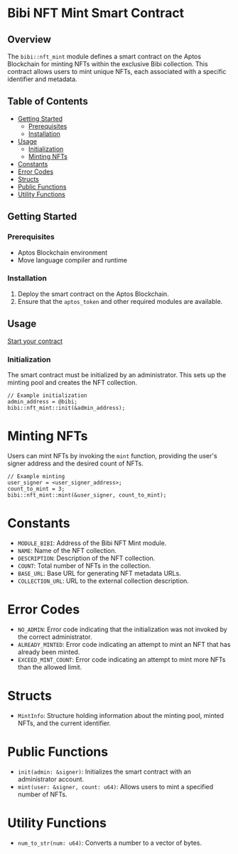 # Bibi NFT Mint Smart Contract

## Overview

The `bibi::nft_mint` module defines a smart contract on the Aptos Blockchain for minting NFTs within the exclusive Bibi collection. This contract allows users to mint unique NFTs, each associated with a specific identifier and metadata.

## Table of Contents

- [Getting Started](#getting-started)
  - [Prerequisites](#prerequisites)
  - [Installation](#installation)
- [Usage](#usage)
  - [Initialization](#initialization)
  - [Minting NFTs](#minting-nfts)
- [Constants](#constants)
- [Error Codes](#error-codes)
- [Structs](#structs)
- [Public Functions](#public-functions)
- [Utility Functions](#utility-functions)

## Getting Started

### Prerequisites

- Aptos Blockchain environment
- Move language compiler and runtime

### Installation

1. Deploy the smart contract on the Aptos Blockchain.
2. Ensure that the `aptos_token` and other required modules are available.

## Usage
[Start your contract](https://github.com/bhutta03/to_do_list#readme)

### Initialization

The smart contract must be initialized by an administrator. This sets up the minting pool and creates the NFT collection.

```move
// Example initialization
admin_address = @bibi;
bibi::nft_mint::init(&admin_address);
````
# Minting NFTs

Users can mint NFTs by invoking the `mint` function, providing the user's signer address and the desired count of NFTs.

```move
// Example minting
user_signer = <user_signer_address>;
count_to_mint = 3;
bibi::nft_mint::mint(&user_signer, count_to_mint);
```
# Constants

- `MODULE_BIBI`: Address of the Bibi NFT Mint module.
- `NAME`: Name of the NFT collection.
- `DESCRIPTION`: Description of the NFT collection.
- `COUNT`: Total number of NFTs in the collection.
- `BASE_URL`: Base URL for generating NFT metadata URLs.
- `COLLECTION_URL`: URL to the external collection description.
  
# Error Codes

- `NO_ADMIN`: Error code indicating that the initialization was not invoked by the correct administrator.
- `ALREADY_MINTED`: Error code indicating an attempt to mint an NFT that has already been minted.
- `EXCEED_MINT_COUNT`: Error code indicating an attempt to mint more NFTs than the allowed limit.
  
# Structs

- `MintInfo`: Structure holding information about the minting pool, minted NFTs, and the current identifier.

# Public Functions

- `init(admin: &signer)`: Initializes the smart contract with an administrator account.
- `mint(user: &signer, count: u64)`: Allows users to mint a specified number of NFTs.

# Utility Functions
- `num_to_str(num: u64)`: Converts a number to a vector of bytes.


